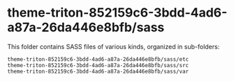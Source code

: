 # theme-triton-852159c6-3bdd-4ad6-a87a-26da446e8bfb/sass

This folder contains SASS files of various kinds, organized in sub-folders:

    theme-triton-852159c6-3bdd-4ad6-a87a-26da446e8bfb/sass/etc
    theme-triton-852159c6-3bdd-4ad6-a87a-26da446e8bfb/sass/src
    theme-triton-852159c6-3bdd-4ad6-a87a-26da446e8bfb/sass/var
